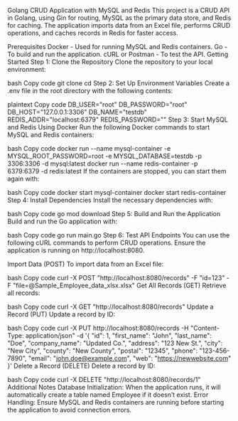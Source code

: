 Golang CRUD Application with MySQL and Redis
This project is a CRUD API in Golang, using Gin for routing, MySQL as the primary data store, and Redis for caching. The application imports data from an Excel file, performs CRUD operations, and caches records in Redis for faster access.

Prerequisites
Docker - Used for running MySQL and Redis containers.
Go - To build and run the application.
cURL or Postman - To test the API.
Getting Started
Step 1: Clone the Repository
Clone the repository to your local environment:

bash
Copy code
git clone <repository-url>
cd <repository-folder>
Step 2: Set Up Environment Variables
Create a .env file in the root directory with the following contents:

plaintext
Copy code
DB_USER="root"
DB_PASSWORD="root"
DB_HOST="127.0.0.1:3306"
DB_NAME="testdb"
REDIS_ADDR="localhost:6379"
REDIS_PASSWORD=""
Step 3: Start MySQL and Redis Using Docker
Run the following Docker commands to start MySQL and Redis containers:

bash
Copy code
docker run --name mysql-container -e MYSQL_ROOT_PASSWORD=root -e MYSQL_DATABASE=testdb -p 3306:3306 -d mysql:latest
docker run --name redis-container -p 6379:6379 -d redis:latest
If the containers are stopped, you can start them again with:

bash
Copy code
docker start mysql-container
docker start redis-container
Step 4: Install Dependencies
Install the necessary dependencies with:

bash
Copy code
go mod download
Step 5: Build and Run the Application
Build and run the Go application with:

bash
Copy code
go run main.go
Step 6: Test API Endpoints
You can use the following cURL commands to perform CRUD operations. Ensure the application is running on http://localhost:8080.

Import Data (POST)
To import data from an Excel file:

bash
Copy code
curl -X POST "http://localhost:8080/records" -F "id=123" -F "file=@Sample_Employee_data_xlsx.xlsx"
Get All Records (GET)
Retrieve all records:

bash
Copy code
curl -X GET "http://localhost:8080/records"
Update a Record (PUT)
Update a record by ID:

bash
Copy code
curl -X PUT http://localhost:8080/records -H "Content-Type: application/json" -d '{
  "id": 1,
  "first_name": "John",
  "last_name": "Doe",
  "company_name": "Updated Co.",
  "address": "123 New St.",
  "city": "New City",
  "county": "New County",
  "postal": "12345",
  "phone": "123-456-7890",
  "email": "john.doe@example.com",
  "web": "https://newwebsite.com"
}'
Delete a Record (DELETE)
Delete a record by ID:

bash
Copy code
curl -X DELETE "http://localhost:8080/records/1"
Additional Notes
Database Initialization: When the application runs, it will automatically create a table named Employee if it doesn’t exist.
Error Handling: Ensure MySQL and Redis containers are running before starting the application to avoid connection errors.
